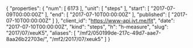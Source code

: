 {
  "properties": {
    "num": [
      6173
    ],
    "unit": [
      "steps"
    ],
    "start": [
      "2017-07-09T00:00:00Z"
    ],
    "end": [
      "2017-07-10T00:00:00Z"
    ],
    "published": [
      "2017-07-10T00:00:00Z"
    ]
  },
  "client_id": "https://www-api.jvt.me/fit",
  "date": "2017-07-10T00:00:00Z",
  "kind": "steps",
  "h": "h-measure",
  "slug": "2017/07/xeuK5",
  "aliases": [
    "/mf2/050199de-217c-49d7-aae7-8aa26b22703e/",
    "/mf2/2017/07/xeuk5"
  ]
}
